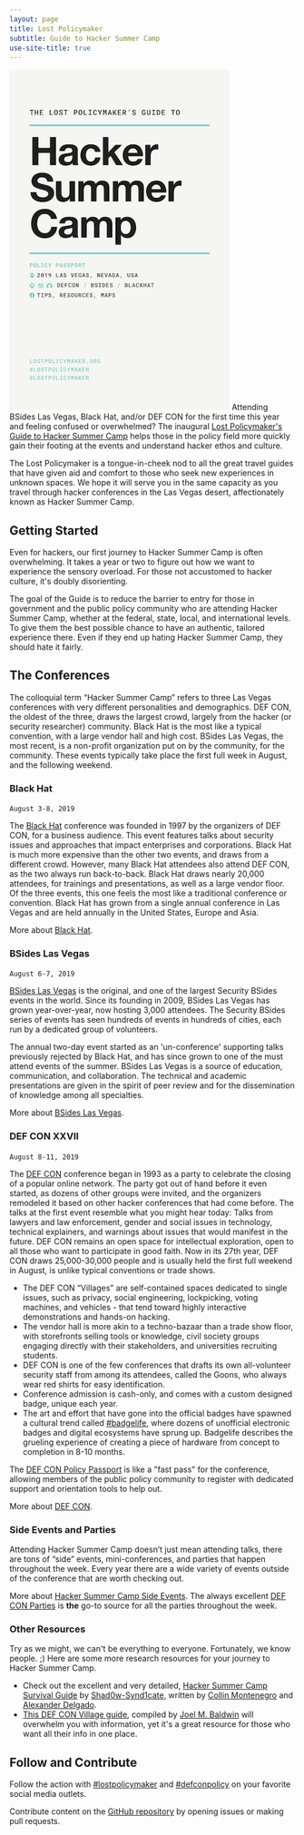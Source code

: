 ```yaml
---
layout: page
title: Lost Policymaker
subtitle: Guide to Hacker Summer Camp
use-site-title: true
---
```


<a href="guide"><img src="LostPolicymaker_HackerSummerCamp_2019.png" class="rounded float-right img-thumbnail" alt="Download The Lost Policymaker's Guide to Hacker Summer Camp, 2019"></a>
Attending BSides Las Vegas, Black Hat, and/or DEF CON for the first time this year and feeling confused or overwhelmed? The inaugural [Lost Policymaker's Guide to Hacker Summer Camp](LostPolicymaker_HackerSummerCamp_2019.pdf?guide=HackerSummerCamp2019) helps those in the policy field more quickly gain their footing at the events and understand hacker ethos and culture.

The Lost Policymaker is a tongue-in-cheek nod to all the great travel guides that have given aid and comfort to those who seek new experiences in unknown spaces. We hope it will serve you in the same capacity as you travel through hacker conferences in the Las Vegas desert, affectionately known as Hacker Summer Camp.

## Getting Started

Even for hackers, our first journey to Hacker Summer Camp is often overwhelming. It takes a year or two to figure out how we want to experience the sensory overload. For those not accustomed to hacker culture, it's doubly disorienting.

The goal of the Guide is to reduce the barrier to entry for those in government and the public policy community who are attending Hacker Summer Camp, whether at the federal, state, local, and international levels. To give them the best possible chance to have an authentic, tailored experience there. Even if they end up hating Hacker Summer Camp, they should hate it fairly.

## The Conferences

The colloquial term “Hacker Summer Camp” refers to three Las Vegas conferences with very different personalities and demographics. DEF CON, the oldest of the three, draws the largest crowd, largely from the hacker (or security researcher) community. Black Hat is the most like a typical convention, with a large vendor hall and high cost. BSides Las Vegas, the most recent, is a non-profit organization put on by the community, for the community. These events typically take place the first full week in August, and the following weekend.  

### Black Hat
`August 3-8, 2019`

The [Black Hat](https://blackhat.com/us-19) conference was founded in 1997 by the organizers of DEF CON, for a business audience. This event features talks about security issues and approaches that impact enterprises and corporations. Black Hat is much more expensive than the other two events, and draws from a different crowd. However, many Black Hat attendees also attend DEF CON, as the two always run back-to-back. Black Hat draws nearly 20,000 attendees, for trainings and presentations, as well as a large vendor floor. Of the three events, this one feels the most like a traditional conference or convention. Black Hat has grown from a single annual conference in Las Vegas and are held annually in the United States, Europe and Asia.

More about [Black Hat](blackhat).

### BSides Las Vegas
`August 6-7, 2019`

[BSides Las Vegas](https://bsideslv.org) is the original, and one of the largest Security BSides events in the world. Since its founding in 2009, BSides Las Vegas has grown year-over-year, now hosting 3,000 attendees. The Security BSides series of events has seen hundreds of events in hundreds of cities, each run by a dedicated group of volunteers.

The annual two-day event started as an 'un-conference' supporting talks previously rejected by Black Hat, and has since grown to one of the must attend events of the summer. BSides Las Vegas is a source of education, communication, and collaboration. The technical and academic presentations are given in the spirit of peer review and for the dissemination of knowledge among all specialties.

More about [BSides Las Vegas](bsideslv).

### DEF CON XXVII
`August 8-11, 2019`

The [DEF CON](https://defcon.org) conference began in 1993 as a party to celebrate the closing of a popular online network. The party got out of hand before it even started, as dozens of other groups were invited, and the organizers remodeled it based on other hacker conferences that had come before. The talks at the first event resemble what you might hear today: Talks from lawyers and law enforcement, gender and social issues in technology, technical explainers, and warnings about issues that would manifest in the future. DEF CON remains an open space for intellectual exploration, open to all those who want to participate in good faith.
Now in its 27th year, DEF CON draws 25,000-30,000 people and is usually held the first full weekend in August, is unlike typical conventions or trade shows.

* The DEF CON “Villages” are self-contained spaces dedicated to single issues, such as privacy, social engineering, lockpicking, voting machines, and vehicles - that tend toward highly interactive demonstrations and hands-on hacking.
* The vendor hall is more akin to a techno-bazaar than a trade show floor, with storefronts selling tools or knowledge, civil society groups engaging directly with their stakeholders, and universities recruiting students.
* DEF CON is one of the few conferences that drafts its own all-volunteer security staff from among its attendees, called the Goons, who always wear red shirts for easy identification.
* Conference admission is cash-only, and comes with a custom designed badge, unique each year.
* The art and effort that have gone into the official badges have spawned a cultural trend called [#badgelife](https://twitter.com/hashtag/badgelife), where dozens of unofficial electronic badges and digital ecosystems have sprung up. Badgelife describes the grueling experience of creating a piece of hardware from concept to completion in 8-10 months.

The [DEF CON Policy Passport](http://bit.ly/DCPolicyReg) is like a "fast pass" for the conference, allowing members of the public policy community to register with dedicated support and orientation tools to help out.

More about [DEF CON](defcon).

### Side Events and Parties

Attending Hacker Summer Camp doesn’t just mean attending talks, there are tons of “side” events, mini-conferences, and parties that happen throughout the week. Every year there are a wide variety of events outside of the conference that are worth checking out.

More about [Hacker Summer Camp Side Events](sideevents). The always excellent [DEF CON Parties](http://defconparties.com) is **the** go-to source for all the parties throughout the week.

### Other Resources

Try as we might, we can't be everything to everyone. Fortunately, we know people. ;) Here are some more research resources for your journey to Hacker Summer Camp.

* Check out the excellent and very detailed, [Hacker Summer Camp Survival Guide](https://github.com/Shad0w-Synd1cate/Hacker-Summer-Camp-Survival-Guide/blob/master/The_Hacker_Summer_Camp_Survival_Guide.pdf) by [Shad0w-Synd1cate](https://www.meetup.com/Cyber-Security-and-IT-Computer-Group-of-Las-Vegas/), written by [Collin Montenegro](https://twitter.com/_Unkn0wn1) and [Alexander Delgado](https://twitter.com/0xalexdelgado).
* [This DEF CON Village guide](http://defcon.outel.org/), compiled by [Joel M. Baldwin](https://twitter.com/qumqats) will overwhelm you with information, yet it's a great resource for those who want all their info in one place.

## Follow and Contribute

Follow the action with [#lostpolicymaker](https://twitter.com/search?q=%23lostpolicymaker) and [#defconpolicy](https://twitter.com/search?q=%23defconpolicy) on your favorite social media outlets.

Contribute content on the [GitHub repository](https://github.com/lostpolicymaker/lostpolicymaker.github.io) by opening issues or making pull requests.
